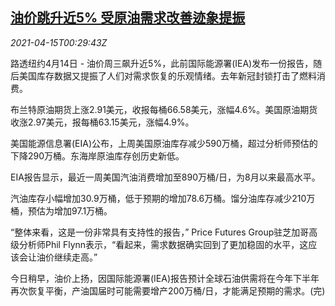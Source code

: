 <!--1618446663000-->
[油价跳升近5% 受原油需求改善迹象提振](https://cn.reuters.com/article/global-oil-0414-wedn-idCNKBS2C200H)
------

<div><i>2021-04-15T00:29:43Z</i></div><p>路透纽约4月14日 - 油价周三飙升近5%，此前国际能源署(IEA)发布一份报告，随后美国库存数据又提振了人们对需求恢复的乐观情绪。去年新冠封锁打击了燃料消费。</p><p>布兰特原油期货上涨2.91美元，收报每桶66.58美元，涨幅4.6%。美国原油期货收涨2.97美元，报每桶63.15美元，涨幅4.9%。</p><p>美国能源信息署(EIA)公布，上周美国原油库存减少590万桶，超过分析师预估的下降290万桶。东海岸原油库存创历史新低。</p><p>EIA报告显示，最近一周美国汽油消费增加至890万桶/日，为8月以来最高水平。</p><p>汽油库存小幅增加30.9万桶，低于预期的增加78.6万桶。馏分油库存减少210万桶，预估为增加97.1万桶。</p><p>“整体来看，这是一份非常具有支持性的报告，” Price Futures Group驻芝加哥高级分析师Phil Flynn表示，“看起来，需求数据确实回到了更加稳固的水平，这应该会让油价继续走高。”</p><p>今日稍早，油价上扬，因国际能源署(IEA)报告预计全球石油供需将在今年下半年再次恢复平衡，产油国届时可能需要增产200万桶/日，才能满足预期的需求。(完)</p>
